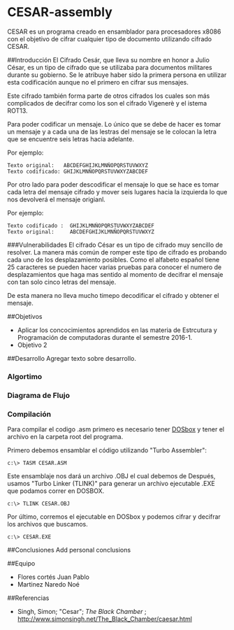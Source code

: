 # CESAR-assembly
CESAR es un programa creado en ensamblador para procesadores x8086 con el objetivo de cifrar cualquier tipo de documento utilizando cifrado CESAR.

##Introducción
El Cifrado Cesár, que lleva su nombre en honor a Julio César, es un tipo de cifrado que se utilizaba para documentos militares durante su gobierno. Se le atribuye haber sido la primera persona en utilizar esta codificación aunque no el primero en cifrar sus mensajes. 

Este cifrado también forma parte de otros cifrados los cuales son más complicados de decifrar como los son el cifrado Vigenerè y el istema ROT13.

Para poder codificar un mensaje. Lo único que se debe de hacer es tomar un mensaje y a cada una de las lestras del mensaje se le colocan la letra que se encuentre seis letras hacia adelante. 

Por ejemplo:

    Texto original:   ABCDEFGHIJKLMNÑOPQRSTUVWXYZ
    Texto codificado: GHIJKLMNÑOPQRSTUVWXYZABCDEF

Por otro lado para poder descodificar el mensaje lo que se hace es tomar cada letra del mensaje cifrado y mover seis lugares hacia la izquierda lo que nos devolverá el mensaje origianl. 

Por ejemplo:

    Texto codificado :  GHIJKLMNÑOPQRSTUVWXYZABCDEF
    Texto original:     ABCDEFGHIJKLMNÑOPQRSTUVWXYZ

###Vulnerabilidades
El cifrado César es un tipo de cifrado muy sencillo de resolver. La manera más común de romper este tipo de cifrado es probando cada uno de los desplazamiento posibles. Como el alfabeto español tiene 25 caracteres se pueden hacer varias pruebas para conocer el numero de desplazamientos que haga mas sentido al momento de decifrar el mensaje con tan solo cinco letras del mensaje. 

De esta manera no lleva mucho timepo decodificar el cifrado y obtener el mensaje.

##Objetivos
- Aplicar los concocimientos aprendidos en las materia de Estrcutura y Programación de computadoras durante el semestre 2016-1.
- Objetivo 2

##Desarrollo
Agregar texto sobre desarrollo.

### Algortimo


### Diagrama de Flujo



### Compilación
Para compilar el codigo .asm primero es necesario tener [DOSbox](http://www.dosbox.com/) y tener el archivo en la carpeta root del programa.

Primero debemos ensamblar el código utilizando "Turbo Assembler":

	c:\> TASM CESAR.ASM

Este ensamblaje nos dará un archivo .OBJ el cual debemos de  Después, usamos "Turbo Linker (TLINK)" para generar un archivo ejecutable .EXE que podamos correr en DOSBOX.

	c:\> TLINK CESAR.OBJ

Por último, corremos el ejecutable en DOSbox y podemos cifrar y decifrar los archivos que buscamos.
    
    c:\> CESAR.EXE


##Conclusiones
Add personal conclusions


##Equipo
- Flores cortés Juan Pablo 
- Martinez Naredo Noé       

##Referencias 
- Singh, Simon; "Cesar"; *The Black Chamber* ; <http://www.simonsingh.net/The_Black_Chamber/caesar.html>
